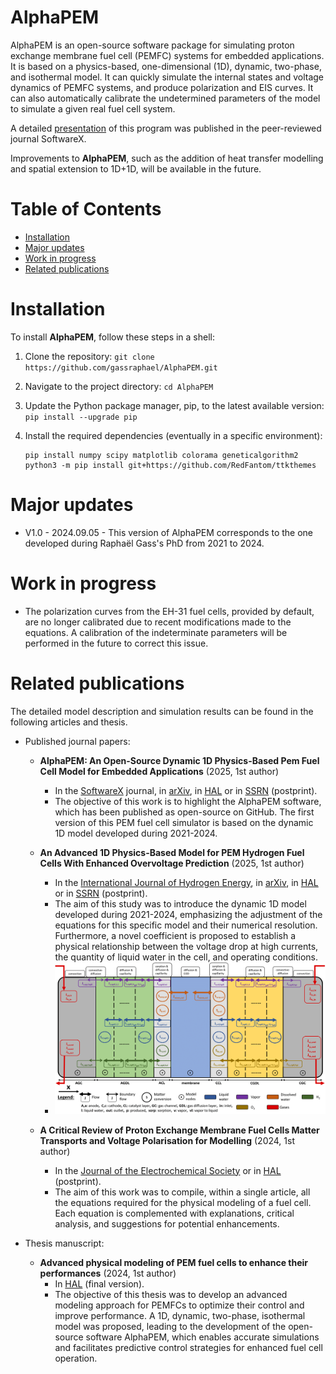 # AlphaPEM

AlphaPEM is an open-source software package for simulating proton exchange membrane fuel cell (PEMFC) systems for embedded applications. It is based on a physics-based, one-dimensional (1D), dynamic, two-phase, and isothermal model. It can quickly simulate the internal states and voltage dynamics of PEMFC systems, and produce polarization and EIS curves. It can also automatically calibrate the undetermined parameters of the model to simulate a given real fuel cell system.

A detailed [presentation](https://doi.org/10.48550/arXiv.2407.12373) of this program was published in the peer-reviewed journal SoftwareX. 

Improvements to **AlphaPEM**, such as the addition of heat transfer modelling and spatial extension to 1D+1D, will be available in the future.


# Table of Contents

- [Installation](#installation)
- [Major updates](#major-updates)
- [Work in progress](#work-in-progress)
- [Related publications](#related-publications) 


# Installation

To install **AlphaPEM**, follow these steps in a shell:

1. Clone the repository:
    ```git clone https://github.com/gassraphael/AlphaPEM.git```

2. Navigate to the project directory:
    ```cd AlphaPEM```

3. Update the Python package manager, pip, to the latest available version:
    ```pip install --upgrade pip```

4. Install the required dependencies (eventually in a specific environment):
    ```
    pip install numpy scipy matplotlib colorama geneticalgorithm2
    python3 -m pip install git+https://github.com/RedFantom/ttkthemes
    ```
    

# Major updates

- V1.0 - 2024.09.05 - This version of AlphaPEM corresponds to the one developed during Raphaël Gass's PhD from 2021 to 2024.


# Work in progress

- The polarization curves from the EH-31 fuel cells, provided by default, are no longer calibrated due to recent modifications made to the equations. A calibration of the indeterminate parameters will be performed in the future to correct this issue.


# Related publications

The detailed model description and simulation results can be found in the following articles and thesis.
	
- Published journal papers:
	- **AlphaPEM: An Open-Source Dynamic 1D Physics-Based Pem Fuel Cell Model for Embedded Applications** (2025, 1st author)
	    - In the [SoftwareX](https://doi.org/10.1016/j.softx.2024.102002) journal, in [arXiv](https://doi.org/10.48550/arXiv.2407.12373), in [HAL](https://hal.science/hal-04647829) or in [SSRN](http://ssrn.com/abstract=4946674) (postprint).
	    - The objective of this work is to highlight the AlphaPEM software, which has been published as open-source on GitHub. The first version of this PEM fuel cell simulator is based on the dynamic 1D model developed during 2021-2024. 

	- **An Advanced 1D Physics-Based Model for PEM Hydrogen Fuel Cells With Enhanced Overvoltage Prediction** (2025, 1st author)
		- In the [International Journal of Hydrogen Energy](https://doi.org/10.1016/j.ijhydene.2024.11.374), in [arXiv](https://doi.org/10.48550/arXiv.2404.07508), in [HAL](https://hal.science/hal-04530852) or in [SSRN](https://papers.ssrn.com/sol3/papers.cfm?abstract_id=4812343) (postprint).
		- The aim of this study was to introduce the dynamic 1D model developed during 2021-2024, emphasizing the adjustment of the equations for this specific model and their numerical resolution. Furthermore, a novel coefficient is proposed to establish a physical relationship between the voltage drop at high currents, the quantity of liquid water in the cell, and operating conditions.
		- ![1D modeling of matter transport phenomena in a PEM single cell divided into several nodes.](docs/images/nodal_model.png "1D modeling of matter transport phenomena in a PEM single cell divided into several nodes")
		
	
	- **A Critical Review of Proton Exchange Membrane Fuel Cells Matter Transports and Voltage Polarisation for Modelling** (2024, 1st author)
		- In the [Journal of the Electrochemical Society](https://doi.org/10.1149/1945-7111/ad305a) or in [HAL](https://hal.science/hal-04493419) (postprint).
		- The aim of this work was to compile, within a single article, all the equations required for the physical modeling of a fuel cell. Each equation is complemented with explanations, critical analysis, and suggestions for potential enhancements.
		
- Thesis manuscript:
	- **Advanced physical modeling of PEM fuel cells to enhance their performances** (2024, 1st author)
		- In [HAL](https://hal.science/tel-04923016) (final version).
		- The objective of this thesis was to develop an advanced modeling approach for PEMFCs to optimize their control and improve performance. A 1D, dynamic, two-phase, isothermal model was proposed, leading to the development of the open-source software AlphaPEM, which enables accurate simulations and facilitates predictive control strategies for enhanced fuel cell operation.
